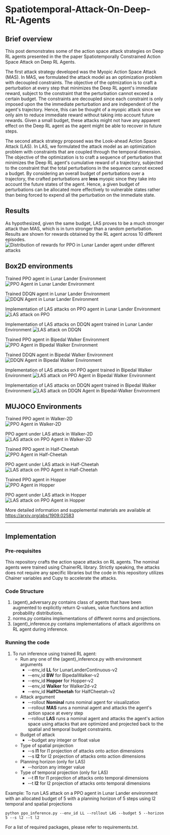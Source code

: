 # Spatiotemporal-Attack-On-Deep-RL-Agents

## Brief overview
This post demonstrates some of the action space attack strategies on Deep RL agents presented in the the paper Spatiotemporally Constrained Action Space Attack on Deep RL Agents. 

The first attack strategy developed was the Myopic Action Space Attack (MAS). In MAS, we formulated the attack model as an optimization problem with decoupled constraints. The objective of the optmization is to craft a perturbation at every step that minimizes the Deep RL agent's immediate reward, subject to the constraint that the perturbation cannot exceed a certain budget. The constraints are decoupled since each constraint is only imposed upon the the immediate perturbation and are independent of the agent's trajectory. Hence, this can be thought of a myopic attack since we only aim to reduce immediate reward without taking into account future rewards. Given a small budget, these attacks might not have any apparent effect on the Deep RL agent as the agent might be able to recover in future steps.

The second attack strategy proposed was the Look-ahead Action Space Attack (LAS). In LAS, we formulated the attack model as an optimization problem with constraints that are coupled through the temporal dimension. The objective of the optimization is to craft a sequence of perturbation that minimizes the Deep RL agent's cumulative reward of a trajectory, subjected to the constraint that the total perturbations in the sequence cannot exceed a budget. By considering an overall budget of perturbations over a trajectory, the crafted perturbations are **less** myopic since they take into account the future states of the agent. Hence, a given budget of perturbations can be allocated more effectively to vulnerable states rather than being forced to expend all the perturbation on the immediate state.

## Results

As hypothesized, given the same budget, LAS proves to be a much stronger attack than MAS, which is in turn stronger than a random perturbation. Results are shown for rewards obtained by the RL agent across 10 different episodes.
![Distribution of rewards for PPO in Lunar Lander agent under different attacks](/images/PPO_LL_boxplot.png "Distribution of rewards for PPO in Lunar Lander agent under different attacks")

## Box2D environments
Trained PPO agent in Lunar Lander Environment
![PPO Agent in Lunar Lander Environment](/images/PPO_LL_nom.gif "PPO agent in Lunar Lander Environment")

Trained DDQN agent in Lunar Lander Environment
![DDQN Agent in Lunar Lander Environment](/images/DDQN_LL_nom.gif "DDQN agent in Lunar Lander Environment")

Implementation of LAS attacks on PPO agent in Lunar Lander Environment
![LAS attack on PPO](/images/PPO_LL_LAS_b4h5.gif "LAS attack on PPO")

Implementation of LAS attacks on DDQN agent trained in Lunar Lander Environment
![LAS attack on DDQN](/images/DDQN_LL_LAS_b5h5.gif "LAS attack on DDQN")

Trained PPO agent in Bipedal Walker Environment
![PPO Agent in Bipedal Walker Environment](/images/PPO_BW_nom.gif "PPO agent in Lunar Lander Environment")

Trained DDQN agent in Bipedal Walker Environment
![DDQN Agent in Bipedal Walker Environment](/images/DDQN_BW_nom.gif "PPO agent in Lunar Lander Environment")

Implementation of LAS attacks on PPO agent trained in Bipedal Walker Environment
![LAS attack on PPO Agent in Bipedal Walker Environment](/images/PPO_BW_LAS_b5h5.gif "PPO agent in Lunar Lander Environment")

Implementation of LAS attacks on DDQN agent trained in Bipedal Walker Environment
![LAS attack on DDQN Agent in Bipedal-Walker Environment](/images/DDQN_PPO_LAS_b5h5.gif "PPO agent in Lunar Lander Environment")

## MUJOCO Environments
Trained PPO agent in Walker-2D   
![PPO Agent in Walker-2D](/images/walker_nom.gif "PPO Agent in Walker-2D")

PPO agent under LAS attack in Walker-2D   
![LAS attack on PPO Agent in Walker-2D](/images/walker_fast.gif "LAS attack on PPO Agent in Walker-2D. Right animation illustrates virtual rollout of adversarial agent to craft an attack based on the agent's future dynamics")

Trained PPO agent in Half-Cheetah      
![PPO Agent in Half-Cheetah](/images/cheetah_nom.gif "PPO Agent in Half-Cheetah")

PPO agent under LAS attack in Half-Cheetah   
![LAS attack on PPO Agent in Half-Cheetah](/images/cheetah_fast.gif "LAS attack on PPO Agent in Half-Cheetah. Right animation illustrates virtual rollout of adversarial agent to craft an attack based on the agent's future dynamics")

Trained PPO agent in Hopper  
![PPO Agent in Hopper](/images/hopper_nom.gif "PPO Agent in Hopper")

PPO agent under LAS attack in Hopper
![LAS attack on PPO Agent in Hopper](/images/hopper_fast.gif "LAS attack on PPO Agent in Hopper. Right animation illustrates virtual rollout of adversarial agent to craft an attack based on the agent's future dynamics")

More detailed information and supplemental materials are available at https://arxiv.org/abs/1909.02583

---
## Implementation
### Pre-requisites 
This repository crafts the action space attacks on RL agents. The nominal agents were trained using ChainerRL library. Strictly speaking, the attacks does not require any specific libraries but the code in this repository utilizes Chainer variables and Cupy to accelerate the attacks. 

### Code Structure
1. (agent)_adversary.py contains class of agents that have been augmented to explicitly return Q-values, value functions and action probability distributions.
2. norms.py contains implementations of different norms and projections.
3. (agent)_inference.py contains implementations of attack algorithms on RL agent during inference.

### Running the code
1. To run inference using trained RL agent:
    * Run any one of the (agent)_inference.py with environment arguments 
         * --env_id **LL** for LunarLanderContinuous-v2
         * --env_id **BW** for BipedalWalker-v2
         * --env_id **Hopper** for Hopper-v2 
         * --env_id **Walker** for Walker2d-v2 
         * --env_id **HalfCheetah** for HalfCheetah-v2 
    * Attack argument
         * --rollout **Nominal** runs nominal agent for visualization
         * --rollout **MAS** runs a nominal agent and attacks the agent's action space at every step
         * --rollout **LAS** runs a nominal agent and attacks the agent's action space using attacks that are optimized and projected back to the spatial and temporal budget constraints.
    * Budget of attack
         * --budget any integer or float value
    * Type of spatial projection
         * --s **l1** for l1 projection of attacks onto action dimensions
         * --s **l2** for l2 projection of attacks onto action dimensions
    * Planning horizon (only for LAS)
         * --horizon any integer value
    * Type of temporal projection (only for LAS)
         * --t **l1** for l1 projection of attacks onto temporal dimensions
         * --t **l2** for l2 projection of attacks onto temporal dimensions

Example: To run LAS attack on a PPO agent in Lunar Lander environment with an allocated budget of 5 with a planning horizon of 5 steps using l2 temporal and spatial projections

`python ppo_inference.py --env_id LL --rollout LAS --budget 5 --horizon 5 --s l2 --t l2`

For a list of required packages, please refer to requirements.txt. 
